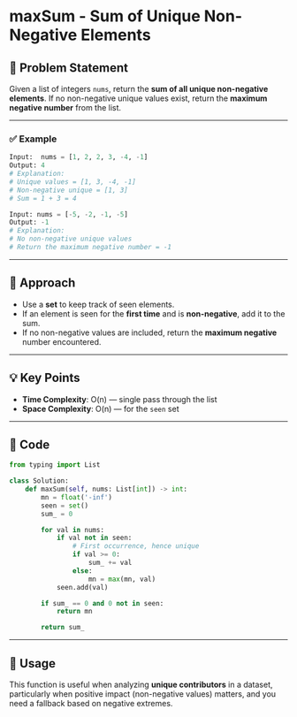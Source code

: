 # maxSum - Sum of Unique Non-Negative Elements

## 📘 Problem Statement

Given a list of integers `nums`, return the **sum of all unique non-negative elements**. If no non-negative unique values exist, return the **maximum negative number** from the list.

---

### ✅ Example
```python
Input:  nums = [1, 2, 2, 3, -4, -1]
Output: 4
# Explanation:
# Unique values = [1, 3, -4, -1]
# Non-negative unique = [1, 3]
# Sum = 1 + 3 = 4
```

```python
Input: nums = [-5, -2, -1, -5]
Output: -1
# Explanation:
# No non-negative unique values
# Return the maximum negative number = -1
```

---

## 🧠 Approach

- Use a **set** to keep track of seen elements.
- If an element is seen for the **first time** and is **non-negative**, add it to the sum.
- If no non-negative values are included, return the **maximum negative** number encountered.

---

## 💡 Key Points

- **Time Complexity**: O(n) — single pass through the list
- **Space Complexity**: O(n) — for the `seen` set

---

## 📄 Code

```python
from typing import List

class Solution:
    def maxSum(self, nums: List[int]) -> int:
        mn = float('-inf')
        seen = set()
        sum_ = 0

        for val in nums:
            if val not in seen:
                # First occurrence, hence unique
                if val >= 0:
                    sum_ += val
                else:
                    mn = max(mn, val)
            seen.add(val)

        if sum_ == 0 and 0 not in seen:
            return mn

        return sum_
```

---

## 📂 Usage

This function is useful when analyzing **unique contributors** in a dataset, particularly when positive impact (non-negative values) matters, and you need a fallback based on negative extremes.
